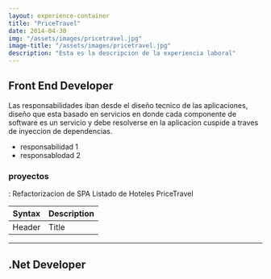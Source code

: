 ```yaml
---
layout: experience-container
title: "PriceTravel"
date: 2014-04-30
img: "/assets/images/pricetravel.jpg"
image-title: "/assets/images/pricetravel.jpg"
description: "Esta es la descripcion de la experiencia laboral"
---
```

## Front End Developer
Las responsabilidades iban desde el diseño tecnico de las aplicaciones, diseño que esta basado en servicios en donde cada componente de software es un servicio y debe resolverse en la aplicacion cuspide a traves de inyeccion de dependencias.

* responsabilidad 1
* responsablodad 2

### proyectos

: Refactorizacion de SPA Listado de Hoteles PriceTravel

| Syntax        | Description |
| -----------   | ----------- |
| Header        | Title       |

---
## .Net Developer
